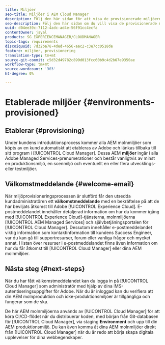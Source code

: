 ```yaml
---
title: Miljöer
seo-title: Miljöer i AEM Cloud Manager
description: Följ den här sidan för att visa de provisionerade miljöerna i Cloud Manager
seo-description: Följ den här sidan om du vill visa de provisionerade miljöer som är tillgängliga i AEM Cloud Manager.
uuid: d04ee39c-7112-4adc-ad4e-56f91cc4ecfa
contentOwner: jsyal
products: SG_EXPERIENCEMANAGER/CLOUDMANAGER
topic-tags: requirements
discoiquuid: 7d32ba78-4ded-4656-aac2-c3e7cc0518de
feature: miljöer, provisionering
translation-type: tm+mt
source-git-commit: c5d32d49782c899d013fcc60b9c4d2b67e9350ae
workflow-type: tm+mt
source-wordcount: '303'
ht-degree: 0%

---
```



# Etablerade miljöer {#environments-provisioned}

## Etablerar {#provisioning}

Under kundens introduktionsprocess kommer alla AEM molnmiljöer som köpts av en kund automatiskt att etableras av Adobe och länkas tillbaka till sitt program i [!UICONTROL Cloud Manager]. Dessa AEM **miljöer** ingår i alla Adobe Managed Services-prenumerationer och består vanligtvis av minst en produktionsmiljö, en scenmiljö och eventuellt en eller flera utvecklings- eller testmiljöer.

## Välkomstmeddelande {#welcome-email}

När miljöprovisioneringsprocessen är slutförd får den utsedda kundadministratören ett **välkomstmeddelande** med en bekräftelse på att de har beviljats åtkomst till Adobe [!UICONTROL Experience Cloud]. E-postmeddelandet innehåller detaljerad information om hur du kommer igång med [!UICONTROL Experience Cloud]-tjänsterna, molnmiljöerna [!UICONTROL AEM Managed Services] och självbetjäningsportalen för [!UICONTROL Cloud Manager]. Dessutom innehåller e-postmeddelandet viktig information som kontaktinformation till kundens Success Engineer, var du kan gå till supportresurser, forum eller vanliga frågor och mycket annat. I listan över resurser i e-postmeddelandet finns även information om hur du får åtkomst till [!UICONTROL Cloud Manager] eller dina AEM molnmiljöer.

## Nästa steg {#next-steps}

När du har fått välkomstmeddelandet kan du logga in på [!UICONTROL Cloud Manager] som administratör med hjälp av dina IMS-autentiseringsuppgifter för Adobe. När du är inloggad kan du verifiera att din AEM molnproduktion och icke-produktionsmiljöer är tillgängliga och fungerar som de ska.

De här AEM molnmiljöerna används av [!UICONTROL Cloud Manager] för att köra CI/CD-flödet när du distribuerar koden, med början från Git-databasen för [!UICONTROL Cloud Manager], via staging **Environment** och upp till din AEM produktionsmiljö. Du kan även komma åt dina AEM molnmiljöer direkt från [!UICONTROL Cloud Manager] när du är redo att börja skapa digitala upplevelser för dina webbegenskaper.
